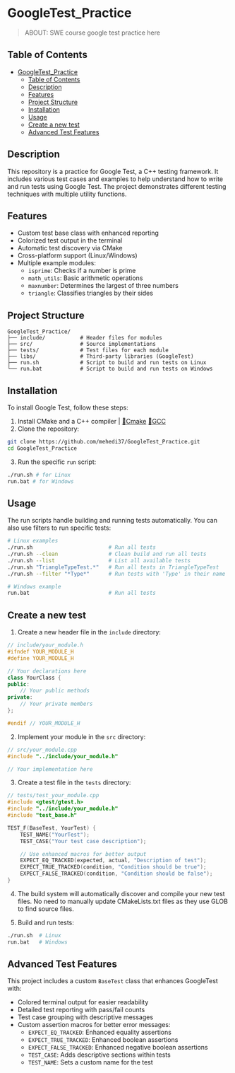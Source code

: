 # GoogleTest_Practice
> ABOUT: SWE course google test practice here

## Table of Contents
- [GoogleTest\_Practice](#googletest_practice)
  - [Table of Contents](#table-of-contents)
  - [Description](#description)
  - [Features](#features)
  - [Project Structure](#project-structure)
  - [Installation](#installation)
  - [Usage](#usage)
  - [Create a new test](#create-a-new-test)
  - [Advanced Test Features](#advanced-test-features)

## Description
This repository is a practice for Google Test, a C++ testing framework. It includes various test cases and examples to help understand how to write and run tests using Google Test. The project demonstrates different testing techniques with multiple utility functions.

## Features
- Custom test base class with enhanced reporting
- Colorized test output in the terminal
- Automatic test discovery via CMake
- Cross-platform support (Linux/Windows)
- Multiple example modules:
  - `isprime`: Checks if a number is prime
  - `math_utils`: Basic arithmetic operations
  - `maxnumber`: Determines the largest of three numbers
  - `triangle`: Classifies triangles by their sides

## Project Structure
```
GoogleTest_Practice/
├── include/           # Header files for modules
├── src/               # Source implementations
├── tests/             # Test files for each module
├── libs/              # Third-party libraries (GoogleTest)
├── run.sh             # Script to build and run tests on Linux
└── run.bat            # Script to build and run tests on Windows
```

## Installation
To install Google Test, follow these steps:
1. Install CMake and a C++ compiler | [🔗Cmake](https://cmake.org/download/) [🔗GCC](https://gcc.gnu.org/)
2. Clone the repository:
```bash
git clone https://github.com/mehedi37/GoogleTest_Practice.git
cd GoogleTest_Practice
```
3. Run the specific `run` script:
```bash
./run.sh # for Linux
run.bat # for Windows
```

## Usage
The run scripts handle building and running tests automatically. You can also use filters to run specific tests:

```bash
# Linux examples
./run.sh                        # Run all tests
./run.sh --clean                # Clean build and run all tests
./run.sh --list                 # List all available tests
./run.sh "TriangleTypeTest.*"   # Run all tests in TriangleTypeTest
./run.sh --filter "*Type*"      # Run tests with 'Type' in their name

# Windows example
run.bat                         # Run all tests
```

## Create a new test
1. Create a new header file in the `include` directory:
```cpp
// include/your_module.h
#ifndef YOUR_MODULE_H
#define YOUR_MODULE_H

// Your declarations here
class YourClass {
public:
    // Your public methods
private:
    // Your private members
};

#endif // YOUR_MODULE_H
```

2. Implement your module in the `src` directory:
```cpp
// src/your_module.cpp
#include "../include/your_module.h"

// Your implementation here
```

3. Create a test file in the `tests` directory:
```cpp
// tests/test_your_module.cpp
#include <gtest/gtest.h>
#include "../include/your_module.h"
#include "test_base.h"

TEST_F(BaseTest, YourTest) {
    TEST_NAME("YourTest");
    TEST_CASE("Your test case description");

    // Use enhanced macros for better output
    EXPECT_EQ_TRACKED(expected, actual, "Description of test");
    EXPECT_TRUE_TRACKED(condition, "Condition should be true");
    EXPECT_FALSE_TRACKED(condition, "Condition should be false");
}
```

4. The build system will automatically discover and compile your new test files. No need to manually update CMakeLists.txt files as they use GLOB to find source files.

5. Build and run tests:
```bash
./run.sh  # Linux
run.bat   # Windows
```

## Advanced Test Features
This project includes a custom `BaseTest` class that enhances GoogleTest with:

- Colored terminal output for easier readability
- Detailed test reporting with pass/fail counts
- Test case grouping with descriptive messages
- Custom assertion macros for better error messages:
  - `EXPECT_EQ_TRACKED`: Enhanced equality assertions
  - `EXPECT_TRUE_TRACKED`: Enhanced boolean assertions
  - `EXPECT_FALSE_TRACKED`: Enhanced negative boolean assertions
  - `TEST_CASE`: Adds descriptive sections within tests
  - `TEST_NAME`: Sets a custom name for the test
